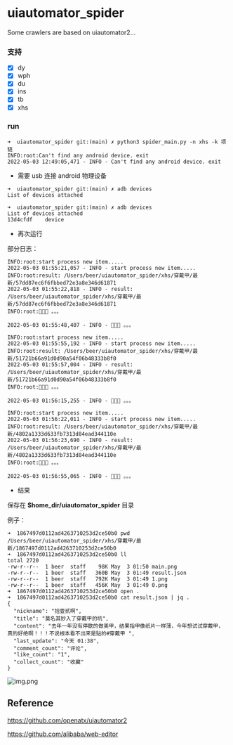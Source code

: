# uiautomator_spider

Some crawlers are based on uiautomator2...

### 支持

- [x] dy
- [x] wph
- [x] du
- [x] ins
- [x] tb
- [x] xhs

### run

```
➜  uiautomator_spider git:(main) ✗ python3 spider_main.py -n xhs -k 项链
INFO:root:Can't find any android device. exit
2022-05-03 12:49:05,471 - INFO - Can't find any android device. exit
```

- 需要 usb 连接 android 物理设备

```
➜  uiautomator_spider git:(main) ✗ adb devices 
List of devices attached
```

```shell
➜  uiautomator_spider git:(main) ✗ adb devices                          
List of devices attached
13d4cfdf	device
```

- 再次运行

部分日志：

```
INFO:root:start process new item.....
2022-05-03 01:55:21,057 - INFO - start process new item.....
INFO:root:result: /Users/beer/uiautomator_spider/xhs/穿戴甲/最新/57dd87ec6f6fbbed72e3a8e346d61871
2022-05-03 01:55:22,818 - INFO - result: /Users/beer/uiautomator_spider/xhs/穿戴甲/最新/57dd87ec6f6fbbed72e3a8e346d61871
INFO:root:🎉🎉🎉 。。。

2022-05-03 01:55:48,407 - INFO - 🎉🎉🎉 。。。

INFO:root:start process new item.....
2022-05-03 01:55:55,192 - INFO - start process new item.....
INFO:root:result: /Users/beer/uiautomator_spider/xhs/穿戴甲/最新/51721b66a91d0d90a54f06b48333b8f0
2022-05-03 01:55:57,004 - INFO - result: /Users/beer/uiautomator_spider/xhs/穿戴甲/最新/51721b66a91d0d90a54f06b48333b8f0
INFO:root:🎉🎉🎉 。。。

2022-05-03 01:56:15,255 - INFO - 🎉🎉🎉 。。。

INFO:root:start process new item.....
2022-05-03 01:56:22,011 - INFO - start process new item.....
INFO:root:result: /Users/beer/uiautomator_spider/xhs/穿戴甲/最新/4802a1333d633fb7313d84ead344110e
2022-05-03 01:56:23,690 - INFO - result: /Users/beer/uiautomator_spider/xhs/穿戴甲/最新/4802a1333d633fb7313d84ead344110e
INFO:root:🎉🎉🎉 。。。

2022-05-03 01:56:55,065 - INFO - 🎉🎉🎉 。。。
```

- 结果

保存在 **$home_dir/uiautomator_spider** 目录

例子：

```shell
➜  1867497d0112ad4263710253d2ce50b0 pwd
/Users/beer/uiautomator_spider/xhs/穿戴甲/最新/1867497d0112ad4263710253d2ce50b0
➜  1867497d0112ad4263710253d2ce50b0 ll
total 2720
-rw-r--r--  1 beer  staff    98K May  3 01:50 main.png
-rw-r--r--  1 beer  staff   360B May  3 01:49 result.json
-rw-r--r--  1 beer  staff   792K May  3 01:49 1.png
-rw-r--r--  1 beer  staff   456K May  3 01:49 0.png
➜  1867497d0112ad4263710253d2ce50b0 open .
➜  1867497d0112ad4263710253d2ce50b0 cat result.json | jq .
{
  "nickname": "拾壹贰啊",
  "title": "莫名其妙入了穿戴甲的坑",
  "content": "去年一年没有停歇的做美甲，结果指甲像纸片一样薄，今年想试试穿戴甲，真的好绝啊！！！不说根本看不出来是贴的#穿戴甲 ",
  "last_update": "今天 01:38",
  "comment_count": "评论",
  "like_count": "1",
  "collect_count": "收藏"
}
```

![img.png](images/img.png)

## Reference

https://github.com/openatx/uiautomator2

https://github.com/alibaba/web-editor
